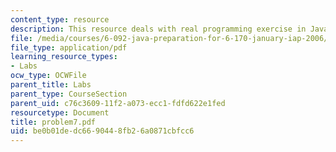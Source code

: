 ```yaml
---
content_type: resource
description: This resource deals with real programming exercise in Java language.
file: /media/courses/6-092-java-preparation-for-6-170-january-iap-2006/be0b01dedc6690448fb26a0871cbfcc6_problem7.pdf
file_type: application/pdf
learning_resource_types:
- Labs
ocw_type: OCWFile
parent_title: Labs
parent_type: CourseSection
parent_uid: c76c3609-11f2-a073-ecc1-fdfd622e1fed
resourcetype: Document
title: problem7.pdf
uid: be0b01de-dc66-9044-8fb2-6a0871cbfcc6
---
```

